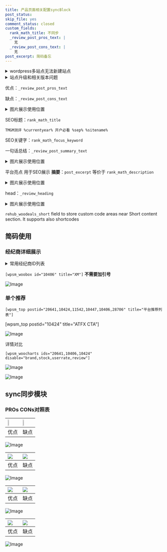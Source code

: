 ```yaml
---
title: 产品页面相关配置syncBlock
post_status: 
skip_file: yes
comment_status: closed
custom_fields:
  rank_math_title: 不同步
  _review_post_pros_text: |
    无
  _review_post_cons_text: |
    无
post_excerpt: 简码备忘
---
```

<details><summary>wordpress多站点无法新建站点</summary>

<li>和报错需要清理cookies一样的原因</li>
<li>wp-config.php里面<code>define( 'SUBDOMAIN_INSTALL', false );//子域名安装</code></li>
<li>新建子站点是用<code>define( 'SUBDOMAIN_INSTALL', true);//子域名安装</code> 完成以后，改成<code>false</code></li>
</details>

<details><summary>站点升级和相关版本问题</summary>

<p>wordpress：5.9.9
woocommerce：7.5.1
出现问题的地方：主题选项里面>><strong>Product layout >>compact style</strong></p>
<p>如何出现没有用过的字段 导致无法保存。先导出配置 然后进行修改，后面再次恢复即可。</p>
<p>出现部分字段无法显示时，需要返回默认布局后，对产品进行保存就好了。</p>
<p></p>
</details>

优点：`_review_post_pros_text`

缺点：`_review_post_cons_text`

<details><summary>图片展示使用位置</summary>

<img src="https://prod-files-secure.s3.us-west-2.amazonaws.com/39ed1227-6d7d-4570-be36-9ccd4a2c4241/f51d3d83-55d4-4bdf-9604-f37ec77ab556/Untitled.png?X-Amz-Algorithm=AWS4-HMAC-SHA256&X-Amz-Content-Sha256=UNSIGNED-PAYLOAD&X-Amz-Credential=ASIAZI2LB466QUQHTM4G%2F20250824%2Fus-west-2%2Fs3%2Faws4_request&X-Amz-Date=20250824T225523Z&X-Amz-Expires=3600&X-Amz-Security-Token=IQoJb3JpZ2luX2VjEPf%2F%2F%2F%2F%2F%2F%2F%2F%2F%2FwEaCXVzLXdlc3QtMiJGMEQCIC%2BbK0aDzEjSTLcQJhe6UZyebTDLz7COCxMw3qBtM23gAiBz5O%2F10IASfC8VkXdKaNYVwFX1aUL3sy1jn5rhDcqRnir%2FAwhQEAAaDDYzNzQyMzE4MzgwNSIM%2FNFv6WDPevN0Q4GoKtwDjXtdyJoKCH4a7UgWk1ntkMf%2FteU%2BsWzUSh2jOfCT0V%2F%2FyyToULKEjOGEvBKb4h2oMOpdKFfQ3B2d471gbVPszjDxyZ5g%2BrJqbbHO2Ul%2BC9mNdUnM2cBk%2FGJwofcjpN88D3lZeSH3FvyXWJ0jdWG6MkdR5sm5OA4g6N1kZ7QKduTgH8CFFXV4Bwk9HyjtYdw4JRRaQsNR4nQZ7PZ9X2LLmmEaTicGAANIxHgQEoAuOCeUe5vcuN31ZnPSRbQhode3EBrVuR2dHkt6JSuOrjH37ICbCDzNzl9MBGa12Qg8EgAolbVpsQHncfGp6JHZmrbJMZ1Kc4DyljPuYg8Aoss0N7u4KuZTlmGRNIH1%2BipXuNfx4K%2Bqc5%2FUq6FfdO%2FJRuO3OGFmkfUZLFruaIRJyPFHZ26p6fZW8ct7vbnr%2FKCzluxSYvrutyZsH9RMI3UXpUz%2FqfKXt1J5eedMhZjoETIb3ucyRNk1toTDzEsdGv6WE6qBSe3zoEuOls4p4JMUipxFbUzHIiNkTDxiLek%2BO6NpJZQSFyORlSI0e6TcoSeaazOsOIfLQ8cjMxThlxoGQ1QcQ735PkmjJMu1n0F0oTpQkcNfydG3UqWyxoLaj%2F89rOk92BrQ1CPXa4de26wwrqKuxQY6pgHGBT3t8Trp3mbLba1mMpDQiwZZPbvgl8YvDlJk%2BWWiITxkeTy5fCxr%2Fz5bV69ItEduiaWDrCwYmVp8Wft0sJAU2LTqMf8mCLa%2F%2BJxLT9hEjQvasmWJIZxcx5Xod5qt3k0cLCj3wS8T%2BUp3SUZyieamjpr0qzRrlQ0vdf8%2BfAd0fhQEBxP9MPxJBTN7NAZSy90nnCVidEBhs3xTZUxgaJ0gdAaMycGr&X-Amz-Signature=1a3a5a43f5aa9c17021604d687a9eddfa8dcd836ac77688dfc4a6df33e3abae6&X-Amz-SignedHeaders=host&x-amz-checksum-mode=ENABLED&x-id=GetObject" alt="Image">
</details>

SEO标题：`rank_math_title`

`TMGM测评 %currentyear% 开户必看 %sep% %sitename%`

SEO关键字：`rank_math_focus_keyword`

一句话总结：`_review_post_summary_text`

<details><summary>图片展示使用位置</summary>

<img src="https://prod-files-secure.s3.us-west-2.amazonaws.com/39ed1227-6d7d-4570-be36-9ccd4a2c4241/4b96a922-296c-4f4e-8630-d1c870cbce01/Untitled.png?X-Amz-Algorithm=AWS4-HMAC-SHA256&X-Amz-Content-Sha256=UNSIGNED-PAYLOAD&X-Amz-Credential=ASIAZI2LB466QPSW5CIY%2F20250824%2Fus-west-2%2Fs3%2Faws4_request&X-Amz-Date=20250824T225523Z&X-Amz-Expires=3600&X-Amz-Security-Token=IQoJb3JpZ2luX2VjEPf%2F%2F%2F%2F%2F%2F%2F%2F%2F%2FwEaCXVzLXdlc3QtMiJIMEYCIQCM38C9IaCrl4LCE9J%2F6jAs0p54PQHyOrGQE%2BTHFnF6kgIhANbx8dDVbz56G3lKgG4v9Q6xYclLvduJzbgz258otfsSKv8DCE8QABoMNjM3NDIzMTgzODA1IgyLv6p1GhtC5nb7ZQAq3AO%2Fmt2%2BET50y8OePJ4CJoc28WUF2SQlW%2BeN1%2BMwbyVq5hySJuykwBFJhpOh2FSBJoVspPywx9WWI9luxPtnDe3h%2FWGTS8VhZDgTTVxGIoiSFjNkC2IJD7Aj%2FperJIH7R%2B%2F5bNB5uDT1UbGSmf6jH1xkPQA4ov7BbfJCoWoTAVbXjsaP9jkQcitnh0NGtH4FUumLe%2B80Ez3E%2BorKmfJbhkSU8fC57zuyqtskLc%2FxkG7lL7H2YBFoJTrTC5Ygjt8Pt2odn2MVPpAsFWl0SbQG4pr610YOjQUAvNT1XhtpWWKz2exCos9V3OiEsh6WUG178wbEtOVHJVmwEOYqzXNOm5ehUlJUbZst2VhFE8PfY81flZgCbXwZL8hR07c0LlVzX4DMJVPuzh6pZVTgo7%2FizYwnZo4N%2F%2FE7pWoOZoVyCooFpQKOJtxNxQ35SkW1uKSdQPe2D2ZIZH4OhiaMV6GnY05rk8IAz%2FktxVjYYUb0ck2Co46YrHuPN3g0%2BSwX9fs7rq5x%2BuTJwAX6y%2FEbo1%2BoN3l4gT4LssLGmFZIguiaJOjTqVjC011EdhhKydG5a1zG6GrvXm37zKZf%2BZ6ZyD7fJR9YnheW29PFKCSKSLZ96AuwF369NyoX8BM5ZG58pjCPoq7FBjqkAcRgzLCeNfKgOkr51bnvo5j9MZynF3Rn%2B2NBZ%2FXn36Ryx4Jby4LEPPNEvKdP%2BCfCTTLY5beUrxjYmGOob%2BzjAZWJ9qzjqhhqfUCSZfM5URrrkLMiGR0Aw2Mxf76hY9VfzLWat9NQykysOnt5A2jqcZm%2Ff9E5mKjv9EEsRuYOYsLwT8Wm56piWbpxRU8bZOGM8IkwHrtBM3hK3Kxfotqift7S36Ug&X-Amz-Signature=0cb3f88f2f61bbc4825ddb67970155903b4a0aab74f06e5aa70491709aab9c1e&X-Amz-SignedHeaders=host&x-amz-checksum-mode=ENABLED&x-id=GetObject" alt="Image">
</details>

平台亮点 用于SEO展示 **摘要**：`post_excerpt`  等价于 `rank_math_description`

<details><summary>图片展示使用位置</summary>

<img src="https://prod-files-secure.s3.us-west-2.amazonaws.com/39ed1227-6d7d-4570-be36-9ccd4a2c4241/1ee11f63-b60a-4dfe-a7a7-d58ff23b5d88/Untitled.png?X-Amz-Algorithm=AWS4-HMAC-SHA256&X-Amz-Content-Sha256=UNSIGNED-PAYLOAD&X-Amz-Credential=ASIAZI2LB4663CUDL4RM%2F20250824%2Fus-west-2%2Fs3%2Faws4_request&X-Amz-Date=20250824T225524Z&X-Amz-Expires=3600&X-Amz-Security-Token=IQoJb3JpZ2luX2VjEPf%2F%2F%2F%2F%2F%2F%2F%2F%2F%2FwEaCXVzLXdlc3QtMiJIMEYCIQDuWTiQ94bc20rJqgaCz8%2F1w%2FAwzsyLgKp8JpbW7Nm%2BrgIhAOyIJj9vMgzvwOFnUxTSJlkeOgXRkYfOK63tRSQdFgT9Kv8DCE8QABoMNjM3NDIzMTgzODA1IgxAVNF2Yc90Y8csPnYq3AOShvTbtTa9Gz407KNhhNiSjj6w%2FcW7DWDYJqXayAIla6uV23OGIOfnXyDXaBjaNlA7hRQ4qk7hB53SZXoxZBd6OBwhbcoREizoNmpevuD%2BG9JfUtlcT4T4WNWvzHV0jFmYycVZObthZ9zxqcujXVJMaRgtzakNDup8hP6MqfSQZrbioHCY8X28%2BPVQz3Yuo1W6LMk%2B1OGjuYxEyaHwzcvh6PtgZCvlYpi8oXQs0%2BMW7U552NcffVDise%2FSQtt1ejdTulxqIJTpBSfQj4ShAU2xE9k0RQyPjP3CFa2ySmsvTExUu%2Bk4q8xQpIg28SN2bLVqbmZPs9OEqFFBnCCYwza7e%2FDXHc6ujBNyK2qygteHDcvx0D3YjlLFann4k7rPgeiycT7AM7VnWVjbMiZ5cWoBpf33IeuxgRVdIbrRy8NkiWfUL%2Bl79ax4cbDLjFTEQDcby7FIwh%2FPTQFFaY3gk751DodSuoTCiyX2pwSQRloLxvP4SUEr0o79qVriJS0IU%2BWH8NvG%2FggLKGDOgLuhRQYrDKhxs0na510CK7d%2BQc%2BF3dJ3QVy%2Btf%2BYWqY7dDcQCxq7Wxdgk7zVLD5fH8mK5gd9raizjDLTm9BphzdmXojL4E3Jt6fmSGfYwSlF8DDIoa7FBjqkAVfsw4MXAmedKb1Kk2sBxRUTV5lQ6RCmQdK3mjr%2BY2%2BQRUWTXJW4fhrXw%2BN%2FUlQwHz2Qqv5Z2jD5dja2jN3bOnvQPgUQeDMMG5eclRq4xWd51W0plemKafyLb8wpP3PChyaaz7boyPg2g2rln%2Bl6bYW4xi8nxCCHM4Ho9b5f9WOv5rf4xrngcQUBCxGvV8r0PeNUu%2F%2BqW3Ci%2F6OksMvmftwRiuIF&X-Amz-Signature=400b8b9c81edab7058e25755ed375f57d514d96b061005e1b26fd80a8abb6584&X-Amz-SignedHeaders=host&x-amz-checksum-mode=ENABLED&x-id=GetObject" alt="Image">
<img src="https://prod-files-secure.s3.us-west-2.amazonaws.com/39ed1227-6d7d-4570-be36-9ccd4a2c4241/ad4118b5-78d8-4fbe-801e-3b29b5d99c01/Untitled.png?X-Amz-Algorithm=AWS4-HMAC-SHA256&X-Amz-Content-Sha256=UNSIGNED-PAYLOAD&X-Amz-Credential=ASIAZI2LB4663CUDL4RM%2F20250824%2Fus-west-2%2Fs3%2Faws4_request&X-Amz-Date=20250824T225524Z&X-Amz-Expires=3600&X-Amz-Security-Token=IQoJb3JpZ2luX2VjEPf%2F%2F%2F%2F%2F%2F%2F%2F%2F%2FwEaCXVzLXdlc3QtMiJIMEYCIQDuWTiQ94bc20rJqgaCz8%2F1w%2FAwzsyLgKp8JpbW7Nm%2BrgIhAOyIJj9vMgzvwOFnUxTSJlkeOgXRkYfOK63tRSQdFgT9Kv8DCE8QABoMNjM3NDIzMTgzODA1IgxAVNF2Yc90Y8csPnYq3AOShvTbtTa9Gz407KNhhNiSjj6w%2FcW7DWDYJqXayAIla6uV23OGIOfnXyDXaBjaNlA7hRQ4qk7hB53SZXoxZBd6OBwhbcoREizoNmpevuD%2BG9JfUtlcT4T4WNWvzHV0jFmYycVZObthZ9zxqcujXVJMaRgtzakNDup8hP6MqfSQZrbioHCY8X28%2BPVQz3Yuo1W6LMk%2B1OGjuYxEyaHwzcvh6PtgZCvlYpi8oXQs0%2BMW7U552NcffVDise%2FSQtt1ejdTulxqIJTpBSfQj4ShAU2xE9k0RQyPjP3CFa2ySmsvTExUu%2Bk4q8xQpIg28SN2bLVqbmZPs9OEqFFBnCCYwza7e%2FDXHc6ujBNyK2qygteHDcvx0D3YjlLFann4k7rPgeiycT7AM7VnWVjbMiZ5cWoBpf33IeuxgRVdIbrRy8NkiWfUL%2Bl79ax4cbDLjFTEQDcby7FIwh%2FPTQFFaY3gk751DodSuoTCiyX2pwSQRloLxvP4SUEr0o79qVriJS0IU%2BWH8NvG%2FggLKGDOgLuhRQYrDKhxs0na510CK7d%2BQc%2BF3dJ3QVy%2Btf%2BYWqY7dDcQCxq7Wxdgk7zVLD5fH8mK5gd9raizjDLTm9BphzdmXojL4E3Jt6fmSGfYwSlF8DDIoa7FBjqkAVfsw4MXAmedKb1Kk2sBxRUTV5lQ6RCmQdK3mjr%2BY2%2BQRUWTXJW4fhrXw%2BN%2FUlQwHz2Qqv5Z2jD5dja2jN3bOnvQPgUQeDMMG5eclRq4xWd51W0plemKafyLb8wpP3PChyaaz7boyPg2g2rln%2Bl6bYW4xi8nxCCHM4Ho9b5f9WOv5rf4xrngcQUBCxGvV8r0PeNUu%2F%2BqW3Ci%2F6OksMvmftwRiuIF&X-Amz-Signature=ad9b8f7a9f196470f8129077ea68c6f439a52e5698ba3039d1048d2d83cc862b&X-Amz-SignedHeaders=host&x-amz-checksum-mode=ENABLED&x-id=GetObject" alt="Image">
<img src="https://prod-files-secure.s3.us-west-2.amazonaws.com/39ed1227-6d7d-4570-be36-9ccd4a2c4241/a38cf7c9-a79c-4b64-9e94-13589fe0758b/Untitled.png?X-Amz-Algorithm=AWS4-HMAC-SHA256&X-Amz-Content-Sha256=UNSIGNED-PAYLOAD&X-Amz-Credential=ASIAZI2LB4663CUDL4RM%2F20250824%2Fus-west-2%2Fs3%2Faws4_request&X-Amz-Date=20250824T225524Z&X-Amz-Expires=3600&X-Amz-Security-Token=IQoJb3JpZ2luX2VjEPf%2F%2F%2F%2F%2F%2F%2F%2F%2F%2FwEaCXVzLXdlc3QtMiJIMEYCIQDuWTiQ94bc20rJqgaCz8%2F1w%2FAwzsyLgKp8JpbW7Nm%2BrgIhAOyIJj9vMgzvwOFnUxTSJlkeOgXRkYfOK63tRSQdFgT9Kv8DCE8QABoMNjM3NDIzMTgzODA1IgxAVNF2Yc90Y8csPnYq3AOShvTbtTa9Gz407KNhhNiSjj6w%2FcW7DWDYJqXayAIla6uV23OGIOfnXyDXaBjaNlA7hRQ4qk7hB53SZXoxZBd6OBwhbcoREizoNmpevuD%2BG9JfUtlcT4T4WNWvzHV0jFmYycVZObthZ9zxqcujXVJMaRgtzakNDup8hP6MqfSQZrbioHCY8X28%2BPVQz3Yuo1W6LMk%2B1OGjuYxEyaHwzcvh6PtgZCvlYpi8oXQs0%2BMW7U552NcffVDise%2FSQtt1ejdTulxqIJTpBSfQj4ShAU2xE9k0RQyPjP3CFa2ySmsvTExUu%2Bk4q8xQpIg28SN2bLVqbmZPs9OEqFFBnCCYwza7e%2FDXHc6ujBNyK2qygteHDcvx0D3YjlLFann4k7rPgeiycT7AM7VnWVjbMiZ5cWoBpf33IeuxgRVdIbrRy8NkiWfUL%2Bl79ax4cbDLjFTEQDcby7FIwh%2FPTQFFaY3gk751DodSuoTCiyX2pwSQRloLxvP4SUEr0o79qVriJS0IU%2BWH8NvG%2FggLKGDOgLuhRQYrDKhxs0na510CK7d%2BQc%2BF3dJ3QVy%2Btf%2BYWqY7dDcQCxq7Wxdgk7zVLD5fH8mK5gd9raizjDLTm9BphzdmXojL4E3Jt6fmSGfYwSlF8DDIoa7FBjqkAVfsw4MXAmedKb1Kk2sBxRUTV5lQ6RCmQdK3mjr%2BY2%2BQRUWTXJW4fhrXw%2BN%2FUlQwHz2Qqv5Z2jD5dja2jN3bOnvQPgUQeDMMG5eclRq4xWd51W0plemKafyLb8wpP3PChyaaz7boyPg2g2rln%2Bl6bYW4xi8nxCCHM4Ho9b5f9WOv5rf4xrngcQUBCxGvV8r0PeNUu%2F%2BqW3Ci%2F6OksMvmftwRiuIF&X-Amz-Signature=c9aab15b9369aaa129d48ab389a72603186a8e7f7f4891ecec5ca2a1a7383da3&X-Amz-SignedHeaders=host&x-amz-checksum-mode=ENABLED&x-id=GetObject" alt="Image">
<img src="https://prod-files-secure.s3.us-west-2.amazonaws.com/39ed1227-6d7d-4570-be36-9ccd4a2c4241/7da6fc1e-d2ac-42ae-8c75-cb5749aa18f6/Untitled.png?X-Amz-Algorithm=AWS4-HMAC-SHA256&X-Amz-Content-Sha256=UNSIGNED-PAYLOAD&X-Amz-Credential=ASIAZI2LB4663CUDL4RM%2F20250824%2Fus-west-2%2Fs3%2Faws4_request&X-Amz-Date=20250824T225524Z&X-Amz-Expires=3600&X-Amz-Security-Token=IQoJb3JpZ2luX2VjEPf%2F%2F%2F%2F%2F%2F%2F%2F%2F%2FwEaCXVzLXdlc3QtMiJIMEYCIQDuWTiQ94bc20rJqgaCz8%2F1w%2FAwzsyLgKp8JpbW7Nm%2BrgIhAOyIJj9vMgzvwOFnUxTSJlkeOgXRkYfOK63tRSQdFgT9Kv8DCE8QABoMNjM3NDIzMTgzODA1IgxAVNF2Yc90Y8csPnYq3AOShvTbtTa9Gz407KNhhNiSjj6w%2FcW7DWDYJqXayAIla6uV23OGIOfnXyDXaBjaNlA7hRQ4qk7hB53SZXoxZBd6OBwhbcoREizoNmpevuD%2BG9JfUtlcT4T4WNWvzHV0jFmYycVZObthZ9zxqcujXVJMaRgtzakNDup8hP6MqfSQZrbioHCY8X28%2BPVQz3Yuo1W6LMk%2B1OGjuYxEyaHwzcvh6PtgZCvlYpi8oXQs0%2BMW7U552NcffVDise%2FSQtt1ejdTulxqIJTpBSfQj4ShAU2xE9k0RQyPjP3CFa2ySmsvTExUu%2Bk4q8xQpIg28SN2bLVqbmZPs9OEqFFBnCCYwza7e%2FDXHc6ujBNyK2qygteHDcvx0D3YjlLFann4k7rPgeiycT7AM7VnWVjbMiZ5cWoBpf33IeuxgRVdIbrRy8NkiWfUL%2Bl79ax4cbDLjFTEQDcby7FIwh%2FPTQFFaY3gk751DodSuoTCiyX2pwSQRloLxvP4SUEr0o79qVriJS0IU%2BWH8NvG%2FggLKGDOgLuhRQYrDKhxs0na510CK7d%2BQc%2BF3dJ3QVy%2Btf%2BYWqY7dDcQCxq7Wxdgk7zVLD5fH8mK5gd9raizjDLTm9BphzdmXojL4E3Jt6fmSGfYwSlF8DDIoa7FBjqkAVfsw4MXAmedKb1Kk2sBxRUTV5lQ6RCmQdK3mjr%2BY2%2BQRUWTXJW4fhrXw%2BN%2FUlQwHz2Qqv5Z2jD5dja2jN3bOnvQPgUQeDMMG5eclRq4xWd51W0plemKafyLb8wpP3PChyaaz7boyPg2g2rln%2Bl6bYW4xi8nxCCHM4Ho9b5f9WOv5rf4xrngcQUBCxGvV8r0PeNUu%2F%2BqW3Ci%2F6OksMvmftwRiuIF&X-Amz-Signature=1a895821566f2f634bb8189e82eed2e860f7ee9a11e3df22b76e0f1ef7dcdb80&X-Amz-SignedHeaders=host&x-amz-checksum-mode=ENABLED&x-id=GetObject" alt="Image">
<img src="https://prod-files-secure.s3.us-west-2.amazonaws.com/39ed1227-6d7d-4570-be36-9ccd4a2c4241/7e97f40a-eaee-47f5-b2f9-475f96808fa7/Untitled.png?X-Amz-Algorithm=AWS4-HMAC-SHA256&X-Amz-Content-Sha256=UNSIGNED-PAYLOAD&X-Amz-Credential=ASIAZI2LB4663CUDL4RM%2F20250824%2Fus-west-2%2Fs3%2Faws4_request&X-Amz-Date=20250824T225524Z&X-Amz-Expires=3600&X-Amz-Security-Token=IQoJb3JpZ2luX2VjEPf%2F%2F%2F%2F%2F%2F%2F%2F%2F%2FwEaCXVzLXdlc3QtMiJIMEYCIQDuWTiQ94bc20rJqgaCz8%2F1w%2FAwzsyLgKp8JpbW7Nm%2BrgIhAOyIJj9vMgzvwOFnUxTSJlkeOgXRkYfOK63tRSQdFgT9Kv8DCE8QABoMNjM3NDIzMTgzODA1IgxAVNF2Yc90Y8csPnYq3AOShvTbtTa9Gz407KNhhNiSjj6w%2FcW7DWDYJqXayAIla6uV23OGIOfnXyDXaBjaNlA7hRQ4qk7hB53SZXoxZBd6OBwhbcoREizoNmpevuD%2BG9JfUtlcT4T4WNWvzHV0jFmYycVZObthZ9zxqcujXVJMaRgtzakNDup8hP6MqfSQZrbioHCY8X28%2BPVQz3Yuo1W6LMk%2B1OGjuYxEyaHwzcvh6PtgZCvlYpi8oXQs0%2BMW7U552NcffVDise%2FSQtt1ejdTulxqIJTpBSfQj4ShAU2xE9k0RQyPjP3CFa2ySmsvTExUu%2Bk4q8xQpIg28SN2bLVqbmZPs9OEqFFBnCCYwza7e%2FDXHc6ujBNyK2qygteHDcvx0D3YjlLFann4k7rPgeiycT7AM7VnWVjbMiZ5cWoBpf33IeuxgRVdIbrRy8NkiWfUL%2Bl79ax4cbDLjFTEQDcby7FIwh%2FPTQFFaY3gk751DodSuoTCiyX2pwSQRloLxvP4SUEr0o79qVriJS0IU%2BWH8NvG%2FggLKGDOgLuhRQYrDKhxs0na510CK7d%2BQc%2BF3dJ3QVy%2Btf%2BYWqY7dDcQCxq7Wxdgk7zVLD5fH8mK5gd9raizjDLTm9BphzdmXojL4E3Jt6fmSGfYwSlF8DDIoa7FBjqkAVfsw4MXAmedKb1Kk2sBxRUTV5lQ6RCmQdK3mjr%2BY2%2BQRUWTXJW4fhrXw%2BN%2FUlQwHz2Qqv5Z2jD5dja2jN3bOnvQPgUQeDMMG5eclRq4xWd51W0plemKafyLb8wpP3PChyaaz7boyPg2g2rln%2Bl6bYW4xi8nxCCHM4Ho9b5f9WOv5rf4xrngcQUBCxGvV8r0PeNUu%2F%2BqW3Ci%2F6OksMvmftwRiuIF&X-Amz-Signature=f52000c300a58bac1e530397f5a22fc8354fb2fdbd104fc4034a6a21b64f52cf&X-Amz-SignedHeaders=host&x-amz-checksum-mode=ENABLED&x-id=GetObject" alt="Image">
</details>

head：`_review_heading`

<details><summary>图片展示使用位置</summary>

<img src="https://prod-files-secure.s3.us-west-2.amazonaws.com/39ed1227-6d7d-4570-be36-9ccd4a2c4241/3a4650ad-9887-415c-889a-edd51fa54f27/Untitled.png?X-Amz-Algorithm=AWS4-HMAC-SHA256&X-Amz-Content-Sha256=UNSIGNED-PAYLOAD&X-Amz-Credential=ASIAZI2LB4665O2B5MAU%2F20250824%2Fus-west-2%2Fs3%2Faws4_request&X-Amz-Date=20250824T225524Z&X-Amz-Expires=3600&X-Amz-Security-Token=IQoJb3JpZ2luX2VjEPf%2F%2F%2F%2F%2F%2F%2F%2F%2F%2FwEaCXVzLXdlc3QtMiJHMEUCIFX%2FEXJuoF6yiL%2F5B%2BKIHiPgj06T1U8EY1Iy0a421S4SAiEAiT65VHgWnDDS1%2F86jw8w0vQy8gXof93tlzzAOD17dvMq%2FwMITxAAGgw2Mzc0MjMxODM4MDUiDFzULWqXVStsEVJzlCrcA4%2FeGps9HHKaCT4%2FL3jraajDQu3RlCRxNhZDP6VnPJj53ZfvqlOnm5ben6nxpaulE8nj8q3mB9azbGFWtRq0P6UxiZUx6yVwG2cC%2F2mYPgqBILMRX4Us2K0J0KM0v%2BRg36MLzDCrb52xjED%2FkisrBK46%2F5KYe18XsQA9YNM4HPoolUkIleoTWP6AcwO0mmt2boiF0EDMBNEUrNxispWRnLTqHgxWNW5%2FAeoQTnGQPgdZbHRFkYkyciiMnSTMWLpXR6xXU7MnUgLHK88vNUJWYciSpY5LIW7iKpt64pZxUpSMBUzD9x7bzw5yu%2FEQO2Wn%2BwMdiCloTXVZ9GVBfsx5I%2FWDv3PAknl0hLt%2Bs6vOAUHn6GCcrz9reoMLouFDyeXq2rb3Dd01FdiQSBYAIYAu4WIgfmItqAdvHkq1PJleVMJwy7ypeSnyXzEqxO970UfnrXN953qBaUARTc8G0tjjZhZkgD%2FUKQgjKLz%2F90dREttXEKBsXjUonU8sy0H%2BLONWoM%2FQXvQfCKGW2iWKc7jG4lw8L4ETCcxtOpAEmnulD4RgGM6rx6brFJ96XVb4cb0JVpcw1UxwHtK1OLGuXoeL%2FccV%2FPJBMt9bvLkZyeNsqeCT%2FD9YjbyYgH3DoCjRMKChrsUGOqUBStVLbmiUeN2hTSBQOsy70TxZH6T%2Fqlfo113vD6wPLsbZvbgDtbX5dE1Do%2BxB9p%2Fi0JhrAM%2BqoDaF%2FhmapTtQPmPGXEpzVrZViWvTuef310MEAA7AxlOmCtW4rrcgHKgTVmEbI8%2BFFnSBfudlDw%2Bx7a72zmd%2FffhHC1DijxyBeuBbrvhIkXVqfqIg1jjDUfhMf6itF8H2Hckwb3ZkKOiYytMGKutv&X-Amz-Signature=c0feea391ee80149da416de76fe4f80a2f0e42e7da423ceefefec9226a955ea0&X-Amz-SignedHeaders=host&x-amz-checksum-mode=ENABLED&x-id=GetObject" alt="Image">
</details>

`rehub_woodeals_short`	field to store custom code areas near Short content section. It supports also shortcodes



## 简码使用

### 经纪商详细展示

<details><summary>常用经纪商ID列表</summary>

<pre><code class="php">嘉盛 ===> 20641  [wpsm_woobox id="20641" title="嘉盛"]
易信easymarkets ===> 11542  [wpsm_woobox id="11542" title="易信easymarkets"]
ATFX外汇 ===> 10424  [wpsm_woobox id="10424" title="ATFX"]
XM ===> 10406  [wpsm_woobox id="10406" title="XM"]
TMGM ===> 29622  [wpsm_woobox id="29622" title="TMGM"]
HYCM ===> 10447  [wpsm_woobox id="10447" title="HYCM"]
fpmarkets澳福外汇 ===> 20639  [wpsm_woobox id="20639" title="fpmarkets澳福外汇"]</code></pre>
</details>

`[wpsm_woobox id="10406" title="XM"]` **不需要加引号**

![Image](https://prod-files-secure.s3.us-west-2.amazonaws.com/39ed1227-6d7d-4570-be36-9ccd4a2c4241/4f898f9d-0fa7-4e43-acd3-ac6bc7be575a/Untitled.png?X-Amz-Algorithm=AWS4-HMAC-SHA256&X-Amz-Content-Sha256=UNSIGNED-PAYLOAD&X-Amz-Credential=ASIAZI2LB4663UGW4Q2E%2F20250824%2Fus-west-2%2Fs3%2Faws4_request&X-Amz-Date=20250824T225522Z&X-Amz-Expires=3600&X-Amz-Security-Token=IQoJb3JpZ2luX2VjEPf%2F%2F%2F%2F%2F%2F%2F%2F%2F%2FwEaCXVzLXdlc3QtMiJHMEUCIB9hHYmilFs4tHfg%2BRKXbsLYBibTxcOv%2FdMZS7DTNXXCAiEAvwMlShkEFh4T6SYtWOR8Bsl9QJBYxx%2F0wjSSmELWCi8q%2FwMITxAAGgw2Mzc0MjMxODM4MDUiDNi3crWe12LTrmTr8SrcA4m0NS3ogq1VK5Gn%2FcSPV19Qt1uCgDXlPjV8rWDXQOdQfG26L1%2BZoFGcBbQOLVO%2FfZBoiZHw7Z73BA3LYCROMBUNkg4%2BYtUOL3MGkiw9KaBeC%2BaeGpo77aSbgAvZw%2BAE7LXZcYkZui1KYBU13gj%2BeJ1%2FW8yZrMou8cz%2BkWwLGi34ZCgbWy7pMfrWMONekUv5OD9HOIl8m87ZQihJqnaF%2BmP9gfmIfevisSVju%2Bfa9ztPyqIB0W4K%2F%2BkQJR371qeum4tJXYEf5kMjaPjd3u7Rl5LyH%2Fs4jjLp8efZci5DiJrD%2BxONI29ZZFyoq9Wu4HcucP2QPEu878o3BO6fsetxj8ON%2ByGaDvCFQZmkRKlog3hWbNp%2FC43fcgrGc6rjbnRxIqbNgjB21dtYs%2FiIzOYDplhP9XmShph5rUGaKs7K6HIGkOzNOR2JcvmxPz9IqlR%2BIISYUb9z5DdQ%2FGZcNcEwyw3Q7dUVn9hAgLRZBW8DI18D5YJrktRehgSGU%2F60dM1YpBoU%2Fw2ITFH2ovjkNtH0Yg%2Bv%2Bmc8mvA1eTVsh9Ux1TUXYGfkvWExTQ0eM4rJvdg8Ri59y%2BmLpLhMy3gRjMuETDAtgzLJKbwMCm3thBwxsQ9siTq7u4FSp3BCFnnrMKKirsUGOqUBRYt5jD8lm5BBJewAnBUT0X8BR%2Bd7DehR39tnw1mAgu%2FPugE8q7ChIsmdVwbSzVXHal6o8GtyachIpYQ0oUwKPmnMM7Usl5Hm3q6D4%2Fme36OG5SJFOHzLjc%2FDG%2FzLXrEYbLvmnEGoTf7gQBnoRIAxepGRhSBn4QE8kjTualJvsPq45Bkb2HNlCOksM0FKU3jT0wbVaul6YPe2z4rQqL%2Brx3NIVb7f&X-Amz-Signature=e2b2bc7e1363a3e9aae887466d406bfcfe4fd46f949ed9e512753295e842524e&X-Amz-SignedHeaders=host&x-amz-checksum-mode=ENABLED&x-id=GetObject)

### 单个推荐
`[wpsm_top postid="20641,10424,11542,10447,10406,28706" title="平台推荐列表"]`

[wpsm_top postid="10424" title="ATFX CTA"]

![Image](https://prod-files-secure.s3.us-west-2.amazonaws.com/39ed1227-6d7d-4570-be36-9ccd4a2c4241/5ac620dc-51a8-48b6-b55d-91f47299193c/Untitled.png?X-Amz-Algorithm=AWS4-HMAC-SHA256&X-Amz-Content-Sha256=UNSIGNED-PAYLOAD&X-Amz-Credential=ASIAZI2LB4663UGW4Q2E%2F20250824%2Fus-west-2%2Fs3%2Faws4_request&X-Amz-Date=20250824T225522Z&X-Amz-Expires=3600&X-Amz-Security-Token=IQoJb3JpZ2luX2VjEPf%2F%2F%2F%2F%2F%2F%2F%2F%2F%2FwEaCXVzLXdlc3QtMiJHMEUCIB9hHYmilFs4tHfg%2BRKXbsLYBibTxcOv%2FdMZS7DTNXXCAiEAvwMlShkEFh4T6SYtWOR8Bsl9QJBYxx%2F0wjSSmELWCi8q%2FwMITxAAGgw2Mzc0MjMxODM4MDUiDNi3crWe12LTrmTr8SrcA4m0NS3ogq1VK5Gn%2FcSPV19Qt1uCgDXlPjV8rWDXQOdQfG26L1%2BZoFGcBbQOLVO%2FfZBoiZHw7Z73BA3LYCROMBUNkg4%2BYtUOL3MGkiw9KaBeC%2BaeGpo77aSbgAvZw%2BAE7LXZcYkZui1KYBU13gj%2BeJ1%2FW8yZrMou8cz%2BkWwLGi34ZCgbWy7pMfrWMONekUv5OD9HOIl8m87ZQihJqnaF%2BmP9gfmIfevisSVju%2Bfa9ztPyqIB0W4K%2F%2BkQJR371qeum4tJXYEf5kMjaPjd3u7Rl5LyH%2Fs4jjLp8efZci5DiJrD%2BxONI29ZZFyoq9Wu4HcucP2QPEu878o3BO6fsetxj8ON%2ByGaDvCFQZmkRKlog3hWbNp%2FC43fcgrGc6rjbnRxIqbNgjB21dtYs%2FiIzOYDplhP9XmShph5rUGaKs7K6HIGkOzNOR2JcvmxPz9IqlR%2BIISYUb9z5DdQ%2FGZcNcEwyw3Q7dUVn9hAgLRZBW8DI18D5YJrktRehgSGU%2F60dM1YpBoU%2Fw2ITFH2ovjkNtH0Yg%2Bv%2Bmc8mvA1eTVsh9Ux1TUXYGfkvWExTQ0eM4rJvdg8Ri59y%2BmLpLhMy3gRjMuETDAtgzLJKbwMCm3thBwxsQ9siTq7u4FSp3BCFnnrMKKirsUGOqUBRYt5jD8lm5BBJewAnBUT0X8BR%2Bd7DehR39tnw1mAgu%2FPugE8q7ChIsmdVwbSzVXHal6o8GtyachIpYQ0oUwKPmnMM7Usl5Hm3q6D4%2Fme36OG5SJFOHzLjc%2FDG%2FzLXrEYbLvmnEGoTf7gQBnoRIAxepGRhSBn4QE8kjTualJvsPq45Bkb2HNlCOksM0FKU3jT0wbVaul6YPe2z4rQqL%2Brx3NIVb7f&X-Amz-Signature=b46faa90f91da34be65e9b4da5edb0d3471c2dce4474e736add11b64f7d04149&X-Amz-SignedHeaders=host&x-amz-checksum-mode=ENABLED&x-id=GetObject)

详情对比

`[wpsm_woocharts ids="20641,10406,10424" disable="brand,stock,userrate,review"]`

![Image](https://prod-files-secure.s3.us-west-2.amazonaws.com/39ed1227-6d7d-4570-be36-9ccd4a2c4241/bf3ba45f-b9f3-4295-8aef-b4a495fd25f4/Untitled.png?X-Amz-Algorithm=AWS4-HMAC-SHA256&X-Amz-Content-Sha256=UNSIGNED-PAYLOAD&X-Amz-Credential=ASIAZI2LB4663UGW4Q2E%2F20250824%2Fus-west-2%2Fs3%2Faws4_request&X-Amz-Date=20250824T225522Z&X-Amz-Expires=3600&X-Amz-Security-Token=IQoJb3JpZ2luX2VjEPf%2F%2F%2F%2F%2F%2F%2F%2F%2F%2FwEaCXVzLXdlc3QtMiJHMEUCIB9hHYmilFs4tHfg%2BRKXbsLYBibTxcOv%2FdMZS7DTNXXCAiEAvwMlShkEFh4T6SYtWOR8Bsl9QJBYxx%2F0wjSSmELWCi8q%2FwMITxAAGgw2Mzc0MjMxODM4MDUiDNi3crWe12LTrmTr8SrcA4m0NS3ogq1VK5Gn%2FcSPV19Qt1uCgDXlPjV8rWDXQOdQfG26L1%2BZoFGcBbQOLVO%2FfZBoiZHw7Z73BA3LYCROMBUNkg4%2BYtUOL3MGkiw9KaBeC%2BaeGpo77aSbgAvZw%2BAE7LXZcYkZui1KYBU13gj%2BeJ1%2FW8yZrMou8cz%2BkWwLGi34ZCgbWy7pMfrWMONekUv5OD9HOIl8m87ZQihJqnaF%2BmP9gfmIfevisSVju%2Bfa9ztPyqIB0W4K%2F%2BkQJR371qeum4tJXYEf5kMjaPjd3u7Rl5LyH%2Fs4jjLp8efZci5DiJrD%2BxONI29ZZFyoq9Wu4HcucP2QPEu878o3BO6fsetxj8ON%2ByGaDvCFQZmkRKlog3hWbNp%2FC43fcgrGc6rjbnRxIqbNgjB21dtYs%2FiIzOYDplhP9XmShph5rUGaKs7K6HIGkOzNOR2JcvmxPz9IqlR%2BIISYUb9z5DdQ%2FGZcNcEwyw3Q7dUVn9hAgLRZBW8DI18D5YJrktRehgSGU%2F60dM1YpBoU%2Fw2ITFH2ovjkNtH0Yg%2Bv%2Bmc8mvA1eTVsh9Ux1TUXYGfkvWExTQ0eM4rJvdg8Ri59y%2BmLpLhMy3gRjMuETDAtgzLJKbwMCm3thBwxsQ9siTq7u4FSp3BCFnnrMKKirsUGOqUBRYt5jD8lm5BBJewAnBUT0X8BR%2Bd7DehR39tnw1mAgu%2FPugE8q7ChIsmdVwbSzVXHal6o8GtyachIpYQ0oUwKPmnMM7Usl5Hm3q6D4%2Fme36OG5SJFOHzLjc%2FDG%2FzLXrEYbLvmnEGoTf7gQBnoRIAxepGRhSBn4QE8kjTualJvsPq45Bkb2HNlCOksM0FKU3jT0wbVaul6YPe2z4rQqL%2Brx3NIVb7f&X-Amz-Signature=842381495943b15c02d1bcb7f29b0fbd136269a5b7c45ff7bc56ad42e54874d7&X-Amz-SignedHeaders=host&x-amz-checksum-mode=ENABLED&x-id=GetObject)

![Image](https://prod-files-secure.s3.us-west-2.amazonaws.com/39ed1227-6d7d-4570-be36-9ccd4a2c4241/30bc56ef-f383-4b48-9768-2ebc9e436ec0/Untitled.png?X-Amz-Algorithm=AWS4-HMAC-SHA256&X-Amz-Content-Sha256=UNSIGNED-PAYLOAD&X-Amz-Credential=ASIAZI2LB4663UGW4Q2E%2F20250824%2Fus-west-2%2Fs3%2Faws4_request&X-Amz-Date=20250824T225522Z&X-Amz-Expires=3600&X-Amz-Security-Token=IQoJb3JpZ2luX2VjEPf%2F%2F%2F%2F%2F%2F%2F%2F%2F%2FwEaCXVzLXdlc3QtMiJHMEUCIB9hHYmilFs4tHfg%2BRKXbsLYBibTxcOv%2FdMZS7DTNXXCAiEAvwMlShkEFh4T6SYtWOR8Bsl9QJBYxx%2F0wjSSmELWCi8q%2FwMITxAAGgw2Mzc0MjMxODM4MDUiDNi3crWe12LTrmTr8SrcA4m0NS3ogq1VK5Gn%2FcSPV19Qt1uCgDXlPjV8rWDXQOdQfG26L1%2BZoFGcBbQOLVO%2FfZBoiZHw7Z73BA3LYCROMBUNkg4%2BYtUOL3MGkiw9KaBeC%2BaeGpo77aSbgAvZw%2BAE7LXZcYkZui1KYBU13gj%2BeJ1%2FW8yZrMou8cz%2BkWwLGi34ZCgbWy7pMfrWMONekUv5OD9HOIl8m87ZQihJqnaF%2BmP9gfmIfevisSVju%2Bfa9ztPyqIB0W4K%2F%2BkQJR371qeum4tJXYEf5kMjaPjd3u7Rl5LyH%2Fs4jjLp8efZci5DiJrD%2BxONI29ZZFyoq9Wu4HcucP2QPEu878o3BO6fsetxj8ON%2ByGaDvCFQZmkRKlog3hWbNp%2FC43fcgrGc6rjbnRxIqbNgjB21dtYs%2FiIzOYDplhP9XmShph5rUGaKs7K6HIGkOzNOR2JcvmxPz9IqlR%2BIISYUb9z5DdQ%2FGZcNcEwyw3Q7dUVn9hAgLRZBW8DI18D5YJrktRehgSGU%2F60dM1YpBoU%2Fw2ITFH2ovjkNtH0Yg%2Bv%2Bmc8mvA1eTVsh9Ux1TUXYGfkvWExTQ0eM4rJvdg8Ri59y%2BmLpLhMy3gRjMuETDAtgzLJKbwMCm3thBwxsQ9siTq7u4FSp3BCFnnrMKKirsUGOqUBRYt5jD8lm5BBJewAnBUT0X8BR%2Bd7DehR39tnw1mAgu%2FPugE8q7ChIsmdVwbSzVXHal6o8GtyachIpYQ0oUwKPmnMM7Usl5Hm3q6D4%2Fme36OG5SJFOHzLjc%2FDG%2FzLXrEYbLvmnEGoTf7gQBnoRIAxepGRhSBn4QE8kjTualJvsPq45Bkb2HNlCOksM0FKU3jT0wbVaul6YPe2z4rQqL%2Brx3NIVb7f&X-Amz-Signature=5c9b28f01f1a9d1ee130e40309ebfb939eca7b0454a206cef3a882303995c74d&X-Amz-SignedHeaders=host&x-amz-checksum-mode=ENABLED&x-id=GetObject)

## sync同步模块

### PROs CONs对照表

| <img src="https://cdn.ifttt.fun/gh/jarlin8/OSS@main/icons/customize/pros.svg" height="auto" width="37.3%"> | <img src="https://cdn.ifttt.fun/gh/jarlin8/OSS@main/icons/customize/cons.svg" height="auto" width="28.8%"> |
| :--- | :--- |
| 优点 | 缺点 |

![Image](https://prod-files-secure.s3.us-west-2.amazonaws.com/39ed1227-6d7d-4570-be36-9ccd4a2c4241/8742b755-dfb5-4004-9a5f-d6e561664bd8/Untitled.png?X-Amz-Algorithm=AWS4-HMAC-SHA256&X-Amz-Content-Sha256=UNSIGNED-PAYLOAD&X-Amz-Credential=ASIAZI2LB4663UGW4Q2E%2F20250824%2Fus-west-2%2Fs3%2Faws4_request&X-Amz-Date=20250824T225522Z&X-Amz-Expires=3600&X-Amz-Security-Token=IQoJb3JpZ2luX2VjEPf%2F%2F%2F%2F%2F%2F%2F%2F%2F%2FwEaCXVzLXdlc3QtMiJHMEUCIB9hHYmilFs4tHfg%2BRKXbsLYBibTxcOv%2FdMZS7DTNXXCAiEAvwMlShkEFh4T6SYtWOR8Bsl9QJBYxx%2F0wjSSmELWCi8q%2FwMITxAAGgw2Mzc0MjMxODM4MDUiDNi3crWe12LTrmTr8SrcA4m0NS3ogq1VK5Gn%2FcSPV19Qt1uCgDXlPjV8rWDXQOdQfG26L1%2BZoFGcBbQOLVO%2FfZBoiZHw7Z73BA3LYCROMBUNkg4%2BYtUOL3MGkiw9KaBeC%2BaeGpo77aSbgAvZw%2BAE7LXZcYkZui1KYBU13gj%2BeJ1%2FW8yZrMou8cz%2BkWwLGi34ZCgbWy7pMfrWMONekUv5OD9HOIl8m87ZQihJqnaF%2BmP9gfmIfevisSVju%2Bfa9ztPyqIB0W4K%2F%2BkQJR371qeum4tJXYEf5kMjaPjd3u7Rl5LyH%2Fs4jjLp8efZci5DiJrD%2BxONI29ZZFyoq9Wu4HcucP2QPEu878o3BO6fsetxj8ON%2ByGaDvCFQZmkRKlog3hWbNp%2FC43fcgrGc6rjbnRxIqbNgjB21dtYs%2FiIzOYDplhP9XmShph5rUGaKs7K6HIGkOzNOR2JcvmxPz9IqlR%2BIISYUb9z5DdQ%2FGZcNcEwyw3Q7dUVn9hAgLRZBW8DI18D5YJrktRehgSGU%2F60dM1YpBoU%2Fw2ITFH2ovjkNtH0Yg%2Bv%2Bmc8mvA1eTVsh9Ux1TUXYGfkvWExTQ0eM4rJvdg8Ri59y%2BmLpLhMy3gRjMuETDAtgzLJKbwMCm3thBwxsQ9siTq7u4FSp3BCFnnrMKKirsUGOqUBRYt5jD8lm5BBJewAnBUT0X8BR%2Bd7DehR39tnw1mAgu%2FPugE8q7ChIsmdVwbSzVXHal6o8GtyachIpYQ0oUwKPmnMM7Usl5Hm3q6D4%2Fme36OG5SJFOHzLjc%2FDG%2FzLXrEYbLvmnEGoTf7gQBnoRIAxepGRhSBn4QE8kjTualJvsPq45Bkb2HNlCOksM0FKU3jT0wbVaul6YPe2z4rQqL%2Brx3NIVb7f&X-Amz-Signature=ec7ab5fd55757d08b575ba9a10c83ac0cff6e8a2fbe1186c449b39b483e9f078&X-Amz-SignedHeaders=host&x-amz-checksum-mode=ENABLED&x-id=GetObject)

| <img src="https://cdn.ifttt.fun/gh/jarlin8/OSS@main/icons/customize/pros1.svg" height="auto"> | <img src="https://cdn.ifttt.fun/gh/jarlin8/OSS@main/icons/customize/cons1.svg" height="auto"> |
| :--- | :--- |
| 优点 | 缺点 |

![Image](https://prod-files-secure.s3.us-west-2.amazonaws.com/39ed1227-6d7d-4570-be36-9ccd4a2c4241/806358f8-c9c4-4e17-bb35-c6c76a5397a5/Untitled.png?X-Amz-Algorithm=AWS4-HMAC-SHA256&X-Amz-Content-Sha256=UNSIGNED-PAYLOAD&X-Amz-Credential=ASIAZI2LB4663UGW4Q2E%2F20250824%2Fus-west-2%2Fs3%2Faws4_request&X-Amz-Date=20250824T225522Z&X-Amz-Expires=3600&X-Amz-Security-Token=IQoJb3JpZ2luX2VjEPf%2F%2F%2F%2F%2F%2F%2F%2F%2F%2FwEaCXVzLXdlc3QtMiJHMEUCIB9hHYmilFs4tHfg%2BRKXbsLYBibTxcOv%2FdMZS7DTNXXCAiEAvwMlShkEFh4T6SYtWOR8Bsl9QJBYxx%2F0wjSSmELWCi8q%2FwMITxAAGgw2Mzc0MjMxODM4MDUiDNi3crWe12LTrmTr8SrcA4m0NS3ogq1VK5Gn%2FcSPV19Qt1uCgDXlPjV8rWDXQOdQfG26L1%2BZoFGcBbQOLVO%2FfZBoiZHw7Z73BA3LYCROMBUNkg4%2BYtUOL3MGkiw9KaBeC%2BaeGpo77aSbgAvZw%2BAE7LXZcYkZui1KYBU13gj%2BeJ1%2FW8yZrMou8cz%2BkWwLGi34ZCgbWy7pMfrWMONekUv5OD9HOIl8m87ZQihJqnaF%2BmP9gfmIfevisSVju%2Bfa9ztPyqIB0W4K%2F%2BkQJR371qeum4tJXYEf5kMjaPjd3u7Rl5LyH%2Fs4jjLp8efZci5DiJrD%2BxONI29ZZFyoq9Wu4HcucP2QPEu878o3BO6fsetxj8ON%2ByGaDvCFQZmkRKlog3hWbNp%2FC43fcgrGc6rjbnRxIqbNgjB21dtYs%2FiIzOYDplhP9XmShph5rUGaKs7K6HIGkOzNOR2JcvmxPz9IqlR%2BIISYUb9z5DdQ%2FGZcNcEwyw3Q7dUVn9hAgLRZBW8DI18D5YJrktRehgSGU%2F60dM1YpBoU%2Fw2ITFH2ovjkNtH0Yg%2Bv%2Bmc8mvA1eTVsh9Ux1TUXYGfkvWExTQ0eM4rJvdg8Ri59y%2BmLpLhMy3gRjMuETDAtgzLJKbwMCm3thBwxsQ9siTq7u4FSp3BCFnnrMKKirsUGOqUBRYt5jD8lm5BBJewAnBUT0X8BR%2Bd7DehR39tnw1mAgu%2FPugE8q7ChIsmdVwbSzVXHal6o8GtyachIpYQ0oUwKPmnMM7Usl5Hm3q6D4%2Fme36OG5SJFOHzLjc%2FDG%2FzLXrEYbLvmnEGoTf7gQBnoRIAxepGRhSBn4QE8kjTualJvsPq45Bkb2HNlCOksM0FKU3jT0wbVaul6YPe2z4rQqL%2Brx3NIVb7f&X-Amz-Signature=cc0b6ba148528b5dbfc00d865870d9d94b9a8758e73bdc13d59af9474c825615&X-Amz-SignedHeaders=host&x-amz-checksum-mode=ENABLED&x-id=GetObject)

| <img src="https://cdn.ifttt.fun/gh/jarlin8/OSS@main/icons/customize/pros2.svg" height="auto"> | <img src="https://cdn.ifttt.fun/gh/jarlin8/OSS@main/icons/customize/cons2.svg" height="auto"> |
| :--- | :--- |
| 优点 | 缺点 |

![Image](https://prod-files-secure.s3.us-west-2.amazonaws.com/39ed1227-6d7d-4570-be36-9ccd4a2c4241/a9245ec9-70dd-4005-b534-0d54315fc5f3/Untitled.png?X-Amz-Algorithm=AWS4-HMAC-SHA256&X-Amz-Content-Sha256=UNSIGNED-PAYLOAD&X-Amz-Credential=ASIAZI2LB4663UGW4Q2E%2F20250824%2Fus-west-2%2Fs3%2Faws4_request&X-Amz-Date=20250824T225522Z&X-Amz-Expires=3600&X-Amz-Security-Token=IQoJb3JpZ2luX2VjEPf%2F%2F%2F%2F%2F%2F%2F%2F%2F%2FwEaCXVzLXdlc3QtMiJHMEUCIB9hHYmilFs4tHfg%2BRKXbsLYBibTxcOv%2FdMZS7DTNXXCAiEAvwMlShkEFh4T6SYtWOR8Bsl9QJBYxx%2F0wjSSmELWCi8q%2FwMITxAAGgw2Mzc0MjMxODM4MDUiDNi3crWe12LTrmTr8SrcA4m0NS3ogq1VK5Gn%2FcSPV19Qt1uCgDXlPjV8rWDXQOdQfG26L1%2BZoFGcBbQOLVO%2FfZBoiZHw7Z73BA3LYCROMBUNkg4%2BYtUOL3MGkiw9KaBeC%2BaeGpo77aSbgAvZw%2BAE7LXZcYkZui1KYBU13gj%2BeJ1%2FW8yZrMou8cz%2BkWwLGi34ZCgbWy7pMfrWMONekUv5OD9HOIl8m87ZQihJqnaF%2BmP9gfmIfevisSVju%2Bfa9ztPyqIB0W4K%2F%2BkQJR371qeum4tJXYEf5kMjaPjd3u7Rl5LyH%2Fs4jjLp8efZci5DiJrD%2BxONI29ZZFyoq9Wu4HcucP2QPEu878o3BO6fsetxj8ON%2ByGaDvCFQZmkRKlog3hWbNp%2FC43fcgrGc6rjbnRxIqbNgjB21dtYs%2FiIzOYDplhP9XmShph5rUGaKs7K6HIGkOzNOR2JcvmxPz9IqlR%2BIISYUb9z5DdQ%2FGZcNcEwyw3Q7dUVn9hAgLRZBW8DI18D5YJrktRehgSGU%2F60dM1YpBoU%2Fw2ITFH2ovjkNtH0Yg%2Bv%2Bmc8mvA1eTVsh9Ux1TUXYGfkvWExTQ0eM4rJvdg8Ri59y%2BmLpLhMy3gRjMuETDAtgzLJKbwMCm3thBwxsQ9siTq7u4FSp3BCFnnrMKKirsUGOqUBRYt5jD8lm5BBJewAnBUT0X8BR%2Bd7DehR39tnw1mAgu%2FPugE8q7ChIsmdVwbSzVXHal6o8GtyachIpYQ0oUwKPmnMM7Usl5Hm3q6D4%2Fme36OG5SJFOHzLjc%2FDG%2FzLXrEYbLvmnEGoTf7gQBnoRIAxepGRhSBn4QE8kjTualJvsPq45Bkb2HNlCOksM0FKU3jT0wbVaul6YPe2z4rQqL%2Brx3NIVb7f&X-Amz-Signature=eade70c97d9c321e65681fdc79a391f4d8528b84718597b2b164d2e21752eb45&X-Amz-SignedHeaders=host&x-amz-checksum-mode=ENABLED&x-id=GetObject)

| <img src="https://cdn.ifttt.fun/gh/jarlin8/OSS@main/icons/customize/pros3.svg" height="auto"> | <img src="https://cdn.ifttt.fun/gh/jarlin8/OSS@main/icons/customize/cons3.svg" height="auto"> |
| :--- | :--- |
| 优点 | 缺点 |

![Image](https://prod-files-secure.s3.us-west-2.amazonaws.com/39ed1227-6d7d-4570-be36-9ccd4a2c4241/e1e580a2-2e5c-4780-9ff4-19c318fc2284/Untitled.png?X-Amz-Algorithm=AWS4-HMAC-SHA256&X-Amz-Content-Sha256=UNSIGNED-PAYLOAD&X-Amz-Credential=ASIAZI2LB4663UGW4Q2E%2F20250824%2Fus-west-2%2Fs3%2Faws4_request&X-Amz-Date=20250824T225522Z&X-Amz-Expires=3600&X-Amz-Security-Token=IQoJb3JpZ2luX2VjEPf%2F%2F%2F%2F%2F%2F%2F%2F%2F%2FwEaCXVzLXdlc3QtMiJHMEUCIB9hHYmilFs4tHfg%2BRKXbsLYBibTxcOv%2FdMZS7DTNXXCAiEAvwMlShkEFh4T6SYtWOR8Bsl9QJBYxx%2F0wjSSmELWCi8q%2FwMITxAAGgw2Mzc0MjMxODM4MDUiDNi3crWe12LTrmTr8SrcA4m0NS3ogq1VK5Gn%2FcSPV19Qt1uCgDXlPjV8rWDXQOdQfG26L1%2BZoFGcBbQOLVO%2FfZBoiZHw7Z73BA3LYCROMBUNkg4%2BYtUOL3MGkiw9KaBeC%2BaeGpo77aSbgAvZw%2BAE7LXZcYkZui1KYBU13gj%2BeJ1%2FW8yZrMou8cz%2BkWwLGi34ZCgbWy7pMfrWMONekUv5OD9HOIl8m87ZQihJqnaF%2BmP9gfmIfevisSVju%2Bfa9ztPyqIB0W4K%2F%2BkQJR371qeum4tJXYEf5kMjaPjd3u7Rl5LyH%2Fs4jjLp8efZci5DiJrD%2BxONI29ZZFyoq9Wu4HcucP2QPEu878o3BO6fsetxj8ON%2ByGaDvCFQZmkRKlog3hWbNp%2FC43fcgrGc6rjbnRxIqbNgjB21dtYs%2FiIzOYDplhP9XmShph5rUGaKs7K6HIGkOzNOR2JcvmxPz9IqlR%2BIISYUb9z5DdQ%2FGZcNcEwyw3Q7dUVn9hAgLRZBW8DI18D5YJrktRehgSGU%2F60dM1YpBoU%2Fw2ITFH2ovjkNtH0Yg%2Bv%2Bmc8mvA1eTVsh9Ux1TUXYGfkvWExTQ0eM4rJvdg8Ri59y%2BmLpLhMy3gRjMuETDAtgzLJKbwMCm3thBwxsQ9siTq7u4FSp3BCFnnrMKKirsUGOqUBRYt5jD8lm5BBJewAnBUT0X8BR%2Bd7DehR39tnw1mAgu%2FPugE8q7ChIsmdVwbSzVXHal6o8GtyachIpYQ0oUwKPmnMM7Usl5Hm3q6D4%2Fme36OG5SJFOHzLjc%2FDG%2FzLXrEYbLvmnEGoTf7gQBnoRIAxepGRhSBn4QE8kjTualJvsPq45Bkb2HNlCOksM0FKU3jT0wbVaul6YPe2z4rQqL%2Brx3NIVb7f&X-Amz-Signature=49dcf968dd391e6a4d4bc97e8b8b1a8297ad01c70382b482080cbc3f24e4a0b6&X-Amz-SignedHeaders=host&x-amz-checksum-mode=ENABLED&x-id=GetObject)